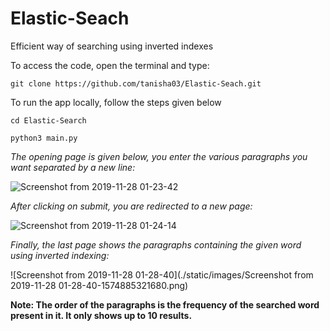 # Elastic-Seach
Efficient way of searching using inverted indexes



To access the code, open the terminal and type:

`git clone https://github.com/tanisha03/Elastic-Seach.git`



To run the app locally, follow the steps given below

`cd Elastic-Search`

`python3 main.py`



*The opening page is given below, you enter the various paragraphs you want separated by a new line:*

![Screenshot from 2019-11-28 01-23-42](https://github.com/tanisha03/Elastic-Seach/blob/master/static/images/Screenshot%20from%202019-11-28%2001-23-57.png)

*After clicking on submit, you are redirected to a new page:*

![Screenshot from 2019-11-28 01-24-14](https://github.com/tanisha03/Elastic-Seach/blob/master/static/images/Screenshot%20from%202019-11-28%2001-24-14.png)

*Finally, the last page shows the paragraphs containing the given word using inverted indexing:*

![Screenshot from 2019-11-28 01-28-40](./static/images/Screenshot from 2019-11-28 01-28-40-1574885321680.png)

**Note: The order of the paragraphs is the frequency of the searched word present in it. It only shows up to 10 results.**



